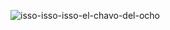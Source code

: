 ![isso-isso-isso-el-chavo-del-ocho](https://user-images.githubusercontent.com/236297/156567967-747a0bf4-d384-4515-996f-3bff3a62693f.gif)
